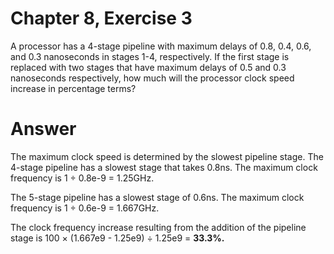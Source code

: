 # Chapter 8, Exercise 3

A processor has a 4-stage pipeline with maximum delays of 0.8, 0.4, 0.6, and 0.3 nanoseconds in stages 1-4, respectively. If the first stage is replaced with two stages that have maximum delays of 0.5 and 0.3 nanoseconds respectively, how much will the processor clock speed increase in percentage terms?

# Answer
The maximum clock speed is determined by the slowest pipeline stage. The 4-stage pipeline has a slowest stage that takes 0.8ns. The maximum clock frequency is 1 &divide; 0.8e-9 = 1.25GHz.

The 5-stage pipeline has a slowest stage of 0.6ns. The maximum clock frequency is 1 &divide; 0.6e-9 = 1.667GHz.

The clock frequency increase resulting from the addition of the pipeline stage is 100 &times; (1.667e9 - 1.25e9) &divide; 1.25e9 = **33.3%.**
